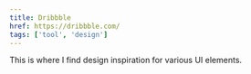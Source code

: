 ```yaml
---
title: Dribbble
href: https://dribbble.com/
tags: ['tool', 'design']
---
```


This is where I find design inspiration for various UI elements.
